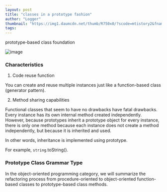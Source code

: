 ```yaml
---
layout: post
title: "classes in a prototype fashion"
author: "Logger"
thumbnail: "https://img1.daumcdn.net/thumb/R750x0/?scode=mtistory2&fname=https%3A%2F%2Ft1.daumcdn.net%2Fcfile%2Ftistory%2F266A00495694978923"
tags: 
---
```



prototype-based class foundation

![image](https://t1.daumcdn.net/cfile/tistory/266A00495694978923)

### Characteristics

1) Code reuse function

You can create and reuse multiple instances just like a function-based class (generator pattern).

2) Method sharing capabilities

Functional classes that seem to have no drawbacks have fatal drawbacks. Every instance has its own internal method created independently. However, because prototypes inherit a prototype object for every instance, there is only one method because each instance does not create a method independently, but because it is inherited and used.

In other words, inheritance is implemented using prototype.

For example, `string`.toString().

### Prototype Class Grammar Type

In the object-oriented programming category, we will summarize the refactoring process from procedure-oriented to object-oriented function-based classes to prototype-based class methods.